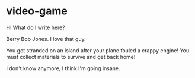 # video-game

HI
What do I write here?

Berry Bob Jones.
I love that guy.

You got stranded on an island after your plane fouled a crappy engine!
You must collect materials to survive and get back home!

I don't know anymore, I think I'm going insane.
